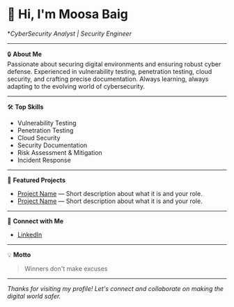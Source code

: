 # 👋 Hi, I'm Moosa Baig

**CyberSecurity Analyst | Security Engineer*

---

🔒 **About Me**  
Passionate about securing digital environments and ensuring robust cyber defense. Experienced in vulnerability testing, penetration testing, cloud security, and crafting precise documentation. Always learning, always adapting to the evolving world of cybersecurity.

---

🛠️ **Top Skills**
- Vulnerability Testing
- Penetration Testing
- Cloud Security
- Security Documentation
- Risk Assessment & Mitigation
- Incident Response

---

🚀 **Featured Projects**
<!-- Add your favorite projects below! Replace these placeholders with your own repositories. -->
- [Project Name](#) — Short description about what it is and your role.
- [Project Name](#) — Short description about what it is and your role.

---

🔗 **Connect with Me**
- [LinkedIn](https://www.linkedin.com/in/moosa-baig-868240273)

---

💡 **Motto**
> Winners don't make excuses

---

_Thanks for visiting my profile! Let's connect and collaborate on making the digital world safer._
